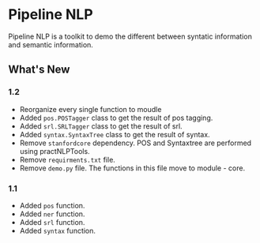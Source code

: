 # Pipeline NLP

Pipeline NLP is a toolkit to demo the different between syntatic information and semantic information.

## What's New

### 1.2

* Reorganize every single function to moudle 
* Added `pos.POSTagger` class to get the result of pos tagging. 
* Added `srl.SRLTagger` class to get the result of srl. 
* Added `syntax.SyntaxTree` class to get the result of syntax. 
* Remove  `stanfordcore` dependency. POS and Syntaxtree are performed using practNLPTools.
* Remove  `requirments.txt` file. 
* Remove  `demo.py` file. The functions in this file move to module - core.

### 1.1

* Added `pos` function.
* Added `ner` function.
* Added `srl` function.
* Added `syntax` function.
